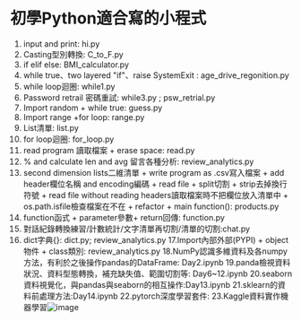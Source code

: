 # 初學Python適合寫的小程式
1. input and print: hi.py
2. Casting型別轉換: C_to_F.py
3. if elif else: BMI_calculator.py
4. while true、two layered "if"、raise SystemExit : age_drive_regonition.py
5. while loop迴圈: while1.py
6. Password retrail 密碼重試: while3.py ; psw_retrial.py
7. Import random + while true: guess.py
8. Import range +for loop: range.py
9. List清單: list.py
10. for loop迴圈: for_loop.py
11. read program 讀取檔案 + erase space: read.py
12. % and calculate len and avg 留言各種分析: review_analytics.py
13. second dimension lists二維清單 + write program as .csv寫入檔案 + 
add header欄位名稱 and encoding編碼 + read file + split切割 + strip去掉換行符號 + read file without reading headers讀取檔案時不把欄位放入清單中 + os.path.isfile檢查檔案在不在 + refactor + main function(): products.py
14. function函式 + parameter參數+ return回傳: function.py
15. 對話紀錄轉換練習/計數統計/文字清單再切割/清單的切割:chat.py
16. dict字典{}: dict.py; review_analytics.py
17.Import內部外部(PYPI) + object物件 + class類別: review_analytics.py
18.NumPy認識多維資料及各numpy方法，有利於之後操作pandas的DataFrame: Day2.ipynb
19.panda檢視資料狀況、資料型態轉換，補充缺失值、範圍切割等: Day6~12.ipynb
20.seaborn資料視覺化，與pandas與seaborn的相互操作:Day13.ipynb
21.sklearn的資料前處理方法:Day14.ipynb
22.pytorch深度學習套件:
23.Kaggle資料實作機器學習![image](https://user-images.githubusercontent.com/63539655/169847598-346d4c75-ac71-45ba-8c18-ac6359de1007.png)

